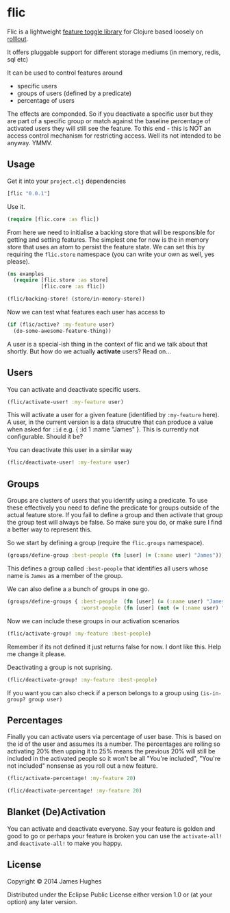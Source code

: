 # flic

Flic is a lightweight [feature toggle library](http://martinfowler.com/bliki/FeatureToggle.html) for Clojure based loosely on [rolllout](https://github.com/FetLife/rollout).

It offers pluggable support for different storage mediums (in memory, redis, sql etc)

It can be used to control features around

- specific users
- groups of users (defined by a predicate)
- percentage of users

The effects are componded.  So if you deactivate a specific user but they are part of a specific group or match against the baseline percentage of activated users they will still see the feature.  To this end - this is NOT an access control mechanism for restricting access.  Well its not intended to be anyway. YMMV.  

## Usage

Get it into your `project.clj` dependencies

```clojure
[flic "0.0.1"]
```

Use it.

```clojure
(require [flic.core :as flic])
```

From here we need to initialise a backing store that will be responsible for getting and setting features. The simplest one for now is the in memory store that uses an atom to persist the feature state.  We can set this by requiring the `flic.store` namespace (you can write your own as well, yes please).

```clojure
(ns examples
  (require [flic.store :as store]
           [flic.core :as flic])

(flic/backing-store! (store/in-memory-store))
```

Now we can test what features each user has access to

```clojure
(if (flic/active? :my-feature user)
  (do-some-awesome-feature-thing))
```

A user is a special-ish thing in the context of flic and we talk about that shortly.  But how do we actually __activate__ users?  Read on...

## Users

You can activate and deactivate specific users.

```clojure
(flic/activate-user! :my-feature user)
```

This will activate a user for a given feature (identified by `:my-feature` here).  A user, in the current version is a data strucutre that can produce a value when asked for `:id` e.g. { :id 1 :name "James" }.  This is currently not configurable.  Should it be?

You can deactivate this user in a similar way

```clojure
(flic/deactivate-user! :my-feature user)
```

## Groups

Groups are clusters of users that you identify using a predicate.  To use these effectively you need to define the predicate for groups outside of the actual feature store.  If you fail to define a group and then activate that group the group test will always be false. So make sure you do, or make sure I find a better way to represent this.

So we start by defining a group (require the `flic.groups` namespace).

```clojure
(groups/define-group :best-people (fn [user] (= (:name user) "James")))
```

This defines a group called `:best-people` that identifies all users whose name is `James` as a member of the group.

We can also define a a bunch of groups in one go.

```clojure
(groups/define-groups { :best-people  (fn [user] (= (:name user) "James"))
                        :worst-people (fn [user] (not (= (:name user) "James"))) })
```

Now we can include these groups in our activation scenarios

```clojure
(flic/activate-group! :my-feature :best-people)
```

Remember if its not defined it just returns false for now.  I dont like this.  Help me change it please.

Deactivating a group is not suprising.

```clojure
(flic/deactivate-group! :my-feature :best-people)
```

If you want you can also check if a person belongs to a group using
`(is-in-group? group user)`

## Percentages

Finally you can activate users via percentage of user base.  This is based on the id of the user and assumes its a number.  The percentages are rolling so activating 20% then upping it to 25% means the previous 20% will still be included in the activated people so it won't be all "You're included", "You're not included" nonsense as you roll out a new feature.

```clojure
(flic/activate-percentage! :my-feature 20)

(flic/deactivate-percentage! :my-feature 20)
```

## Blanket (De)Activation

You can activate and deactivate everyone.  Say your feature is golden and good to go or perhaps your feature is broken you can use the `activate-all!` and `deactivate-all!` to make you happy.

## License

Copyright © 2014 James Hughes

Distributed under the Eclipse Public License either version 1.0 or (at
your option) any later version.
